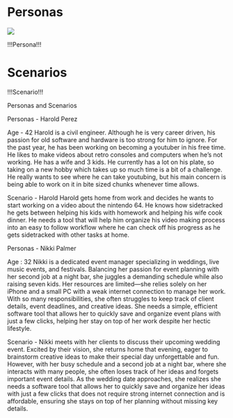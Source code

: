 # Personas

![](!!!image_filename.png!!!)

!!!Persona!!!

# Scenarios

!!!Scenario!!!

Personas and Scenarios



Personas - Harold Perez

Age - 42
Harold is a civil engineer.  Although he is very career driven, his passion for old software and hardware is too strong for him to ignore. For the past year, he has been working on becoming a youtuber in his free time. He likes to make videos about retro consoles and computers when he’s not working. He has a wife and 3 kids. He currently has a lot on his plate, so taking on a new hobby which takes up so much time is a bit of a challenge. He really wants to see where he can take youtubing, but his main concern is being able to work on it in bite sized chunks whenever time allows.


Scenario - Harold
Harold gets home from work and decides he wants to start working on a video about the nintendo 64. He knows how sidetracked he gets between helping his kids with homework and helping his wife cook dinner. He needs a tool that will help him organize his video making process into an easy to follow workflow where he can check off his progress as he gets sidetracked with other tasks at home.









Personas - Nikki Palmer

Age : 32
Nikki is a dedicated event manager specializing in weddings, live music events, and festivals. Balancing her passion for event planning with her second job at a night bar, she juggles a demanding schedule while also raising seven kids. Her resources are limited—she relies solely on her iPhone and a small PC with a weak internet connection to manage her work. With so many responsibilities, she often struggles to keep track of client details, event deadlines, and creative ideas. She needs a simple, efficient software tool that allows her to quickly save and organize event plans with just a few clicks, helping her stay on top of her work despite her hectic lifestyle.

Scenario - Nikki meets with her clients to discuss their upcoming wedding event. Excited by their vision, she returns home that evening, eager to brainstorm creative ideas to make their special day unforgettable and fun. However, with her busy schedule and a second job at a night bar, where she interacts with many people, she often loses track of her ideas and forgets important event details. As the wedding date approaches, she realizes she needs a software tool that allows her to quickly save and organize her ideas with just a few clicks that does not require strong internet connection and is affordable, ensuring she stays on top of her planning without missing key details.
